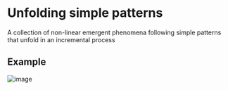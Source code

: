 # Unfolding simple patterns

A collection of non-linear emergent phenomena following simple patterns that unfold in an incremental process

## Example
![image](https://github.com/user-attachments/assets/162c7013-03f1-457e-aa1d-67f9f637cf2c)
